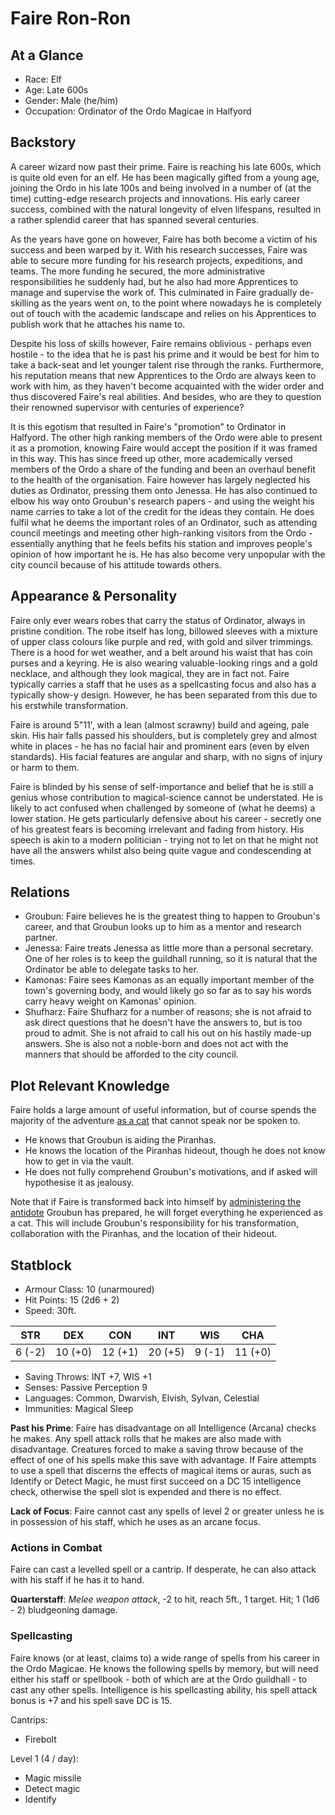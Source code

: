 # Faire Ron-Ron

## At a Glance

- Race: Elf
- Age: Late 600s
- Gender: Male (he/him)
- Occupation: Ordinator of the Ordo Magicae in Halfyord

## Backstory

A career wizard now past their prime.
Faire is reaching his late 600s, which is quite old even for an elf.
He has been magically gifted from a young age, joining the Ordo in his late 100s and being involved in a number of (at the time) cutting-edge research projects and innovations.
His early career success, combined with the natural longevity of elven lifespans, resulted in a rather splendid career that has spanned several centuries.

As the years have gone on however, Faire has both become a victim of his success and been warped by it.
With his research successes, Faire was able to secure more funding for his research projects, expeditions, and teams.
The more funding he secured, the more administrative responsibilities he suddenly had, but he also had more Apprentices to manage and supervise the work of.
This culminated in Faire gradually de-skilling as the years went on, to the point where nowadays he is completely out of touch with the academic landscape and relies on his Apprentices to publish work that he attaches his name to.

Despite his loss of skills however, Faire remains oblivious - perhaps even hostile - to the idea that he is past his prime and it would be best for him to take a back-seat and let younger talent rise through the ranks.
Furthermore, his reputation means that new Apprentices to the Ordo are always keen to work with him, as they haven't become acquainted with the wider order and thus discovered Faire's real abilities.
And besides, who are they to question their renowned supervisor with centuries of experience?

It is this egotism that resulted in Faire's "promotion" to Ordinator in Halfyord.
The other high ranking members of the Ordo were able to present it as a promotion, knowing Faire would accept the position if it was framed in this way.
This has since freed up other, more academically versed members of the Ordo a share of the funding and been an overhaul benefit to the health of the organisation.
Faire however has largely neglected his duties as Ordinator, pressing them onto Jenessa.
He has also continued to elbow his way onto Groubun's research papers - and using the weight his name carries to take a lot of the credit for the ideas they contain.
He does fulfil what he deems the important roles of an Ordinator, such as attending council meetings and meeting other high-ranking visitors from the Ordo - essentially anything that he feels befits his station and improves people's opinion of how important he is.
He has also become very unpopular with the city council because of his attitude towards others.

## Appearance & Personality

Faire only ever wears robes that carry the status of Ordinator, always in pristine condition.
The robe itself has long, billowed sleeves with a mixture of upper class colours like purple and red, with gold and silver trimmings.
There is a hood for wet weather, and a belt around his waist that has coin purses and a keyring.
He is also wearing valuable-looking rings and a gold necklace, and although they look magical, they are in fact not.
Faire typically carries a staff that he uses as a spellcasting focus and also has a typically show-y design.
However, he has been separated from this due to his erstwhile transformation.

Faire is around 5"11', with a lean (almost scrawny) build and ageing, pale skin.
His hair falls passed his shoulders, but is completely grey and almost white in places - he has no facial hair and prominent ears (even by elven standards).
His facial features are angular and sharp, with no signs of injury or harm to them.

Faire is blinded by his sense of self-importance and belief that he is still a genius whose contribution to magical-science cannot be understated.
He is likely to act confused when challenged by someone of (what he deems) a lower station.
He gets particularly defensive about his career - secretly one of his greatest fears is becoming irrelevant and fading from history.
His speech is akin to a modern politician - trying not to let on that he might not have all the answers whilst also being quite vague and condescending at times.

## Relations

- Groubun: Faire believes he is the greatest thing to happen to Groubun's career, and that Groubun looks up to him as a mentor and research partner.
- Jenessa: Faire treats Jenessa as little more than a personal secretary. One of her roles is to keep the guildhall running, so it is natural that the Ordinator be able to delegate tasks to her.
- Kamonas: Faire sees Kamonas as an equally important member of the town's governing body, and would likely go so far as to say his words carry heavy weight on Kamonas' opinion.
- Shufharz: Faire Shufharz for a number of reasons; she is not afraid to ask direct questions that he doesn't have the answers to, but is too proud to admit. She is not afraid to call his out on his hastily made-up answers. She is also not a noble-born and does not act with the manners that should be afforded to the city council.

## Plot Relevant Knowledge

Faire holds a large amount of useful information, but of course spends the majority of the adventure [as a cat](./whiskers.md) that cannot speak nor be spoken to.

- He knows that Groubun is aiding the Piranhas.
- He knows the location of the Piranhas hideout, though he does not know how to get in via the vault.
- He does not fully comprehend Groubun's motivations, and if asked will hypothesise it as jealousy.

Note that if Faire is transformed back into himself by [administering the antidote](../items/potion-of-corporeal-resetting.md) Groubun has prepared, he will forget everything he experienced as a cat.
This will include Groubun's responsibility for his transformation, collaboration with the Piranhas, and the location of their hideout.

## Statblock

- Armour Class: 10 (unarmoured)
- Hit Points: 15 (2d6 + 2)
- Speed: 30ft.

|   STR   |   DEX   |   CON   |   INT   |   WIS   |   CHA   |
|:-------:|:-------:|:-------:|:-------:|:-------:|:-------:|
|  6 (-2) | 10 (+0) | 12 (+1) | 20 (+5) |  9 (-1) | 11 (+0) |

- Saving Throws: INT +7, WIS +1
- Senses: Passive Perception 9
- Languages: Common, Dwarvish, Elvish, Sylvan, Celestial
- Immunities: Magical Sleep

**Past his Prime**: Faire has disadvantage on all Intelligence (Arcana) checks he makes.
Any spell attack rolls that he makes are also made with disadvantage.
Creatures forced to make a saving throw because of the effect of one of his spells make this save with advantage.
If Faire attempts to use a spell that discerns the effects of magical items or auras, such as Identify or Detect Magic, he must first succeed on a DC 15 intelligence check, otherwise the spell slot is expended and there is no effect.

**Lack of Focus**: Faire cannot cast any spells of level 2 or greater unless he is in possession of his staff, which he uses as an arcane focus.

### Actions in Combat

Faire can cast a levelled spell or a cantrip.
If desperate, he can also attack with his staff if he has it to hand.

**Quarterstaff**: *Melee weapon attack*, -2 to hit, reach 5ft., 1 target. Hit; 1 (1d6 - 2) bludgeoning damage.

### Spellcasting

Faire knows (or at least, claims to) a wide range of spells from his career in the Ordo Magicae.
He knows the following spells by memory, but will need either his staff or spellbook - both of which are at the Ordo guildhall - to cast any other spells.
Intelligence is his spellcasting ability, his spell attack bonus is +7 and his spell save DC is 15.

Cantrips:

- Firebolt

Level 1 (4 / day):

- Magic missile
- Detect magic
- Identify
